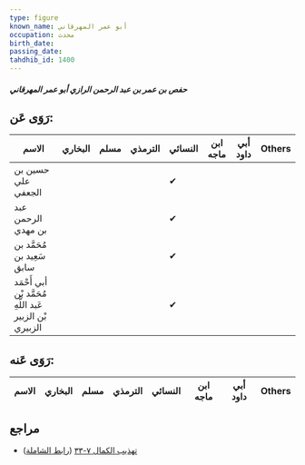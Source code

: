 ```yaml
---
type: figure
known_name: أبو عمر المهرقاني
occupation: محدث
birth_date:
passing_date:
tahdhib_id: 1400
---
```

##### حفص بن عمر بن عبد الرحمن الرازي أبو عمر المهرقاني

## رَوَى عَن:
| الاسم                                                    | البخاري | مسلم | الترمذي | النسائي | ابن ماجه | أبي داود | Others |
| -------------------------------------------------------- | ------- | ---- | ------- | ------- | -------- | -------- | ------ |
| حسين بن علي الجعفي                                       |         |      |         | ✔       |          |          |        |
| عبد الرحمن بن مهدي                                       |         |      |         | ✔       |          |          |        |
| مُحَمَّد بن سَعِيد بن سابق                               |         |      |         | ✔       |          |          |        |
| أبي أَحْمَد مُحَمَّد بْن عَبد اللَّهِ بْن الزبير الزبيري |         |      |         | ✔       |          |          |        |
## رَوَى عَنه:
| الاسم | البخاري | مسلم | الترمذي | النسائي | ابن ماجه | أبي داود | Others |
| ----- | ------- | ---- | ------- | ------- | -------- | -------- | ------ |
## مراجع
- [تهذيب الكمال ٧-٣٣](obsidian://open?vault=Tahdhib-al-Kamal&file=Figures/١٤٠٠-حفص%20بن%20عمر%20بن%20عبد%20الرحمن%20الرازي%20أبو%20عمر%20المهرقاني) ([رابط الشاملة](https://shamela.ws/book/3722/3255))